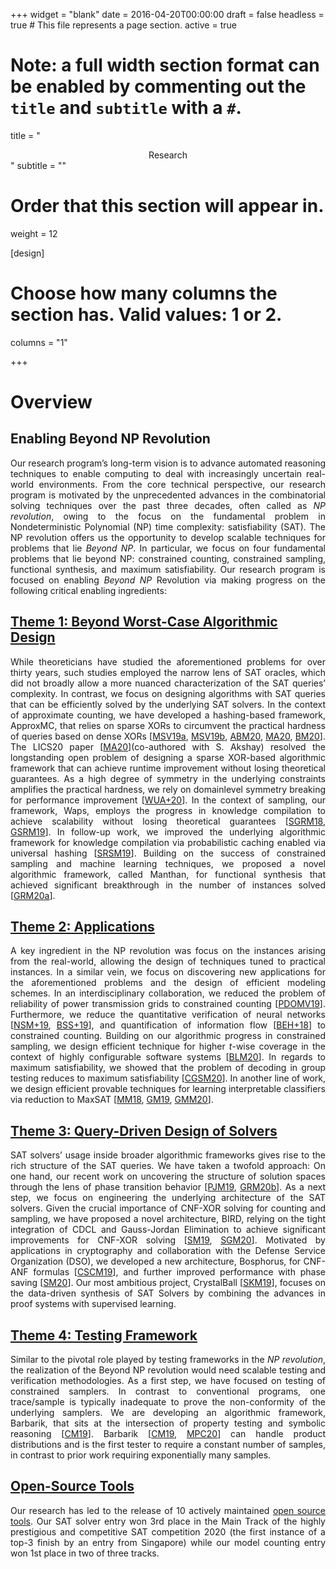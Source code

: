 +++
widget = "blank"
date = 2016-04-20T00:00:00
draft = false
headless = true  # This file represents a page section.
active = true


# Note: a full width section format can be enabled by commenting out the `title` and `subtitle` with a `#`.
title = "<center>Research</center>"
subtitle = ""

# Order that this section will appear in.
weight = 12

[design]
  # Choose how many columns the section has. Valid values: 1 or 2.
  columns = "1"

+++

# __Overview__
## Enabling Beyond NP Revolution


<p style=text-align:justify>
Our research program’s long-term vision is to advance automated reasoning techniques to enable computing to deal with increasingly uncertain real-world environments. From the core technical perspective, our research program is motivated by the unprecedented advances in the combinatorial solving techniques over the past three decades, often called as <i>NP revolution</i>, owing to the focus on the fundamental problem in Nondeterministic Polynomial (NP) time complexity: satisfiability (SAT). The NP revolution offers us the opportunity to develop scalable techniques for problems that lie <i>Beyond NP</i>. In particular, we focus on four fundamental problems that lie beyond NP: constrained counting, constrained sampling, functional synthesis, and maximum satisfiability. Our research program is focused on enabling <i>Beyond NP</i> Revolution via making progress on the following critical enabling ingredients:
</p>


## <u> Theme 1: Beyond Worst-Case Algorithmic Design </u>


<p style=text-align:justify>
While theoreticians have studied the aforementioned problems for
over thirty years, such studies employed the narrow lens of SAT oracles, which did not broadly allow a more
nuanced characterization of the SAT queries’ complexity. In contrast, we focus on designing algorithms with
SAT queries that can be efficiently solved by the underlying SAT solvers. In the context of approximate counting, we have developed a hashing-based framework, ApproxMC, that relies on sparse XORs to circumvent the
practical hardness of queries based on dense XORs [<a href="/publication/cp18">MSV19a</a>, <a href="/publication/ijcai19_dnfcounter">MSV19b</a>, <a href="/publication/sat20abm">ABM20</a>, <a href="/publication/lics-20-am">MA20</a>, <a href="/publication/cav20bm">BM20</a>]. The LICS20 paper [<a href="/publication/lics-20-am">MA20</a>](co-authored with S. Akshay) resolved the longstanding open problem of designing a sparse XOR-based algorithmic framework that can achieve runtime improvement without losing theoretical guarantees. As a high degree of symmetry in the underlying constraints amplifies the practical hardness, we rely on domainlevel symmetry breaking for performance improvement [<a href="/publication/tacas20wuawmk">WUA+20</a>]. In the context of sampling, our framework, Waps, employs the progress in knowledge compilation to achieve scalability without losing theoretical guarantees [<a href="/publication/lpar18">SGRM18</a>, <a href="/publication/tacas19">GSRM19</a>]. In follow-up work, we improved the underlying algorithmic framework for knowledge compilation via probabilistic caching enabled via universal hashing [<a href="/publication/ijcai19_ganak">SRSM19</a>]. Building on the success of constrained sampling and machine learning techniques, we proposed a novel algorithmic framework, called Manthan, for functional synthesis that achieved significant breakthrough in the number of instances solved [<a href="/publication/cav20_manthan">GRM20a</a>].
</p>


## <u> Theme 2: Applications </u>


<p style=text-align:justify>
A key ingredient in the NP revolution was focus on the instances arising from the real-world, allowing the design of techniques tuned to practical instances. In a similar vein, we focus on discovering new applications for the aforementioned problems and the design of efficient modeling schemes. In an interdisciplinary collaboration, we reduced the problem of reliability of power transmission grids to constrained counting [<a href="/publication/ress">PDOMV19</a>]. Furthermore, we reduce the quantitative verification of neural networks [<a href="/publication/sat19_heu">NSM+19</a>, <a href="/publication/ccs19">BSS+19</a>], and quantification of information flow [<a href="/publication/vmcai18">BEH+18</a>] to constrained counting. Building on our algorithmic progress in constrained sampling, we design efficient technique for higher <i>t</i>-wise coverage in the context of highly configurable software systems [<a href="https://www.comp.nus.edu.sg/~meel/Papers/fse20blm.pdf">BLM20</a>]. In regards to maximum satisfiability, we showed that the problem of decoding in group testing reduces to maximum satisfiability [<a href="/publication/aaai20">CGSM20</a>]. In another line of work, we design efficient provable techniques for learning interpretable classifiers via reduction to MaxSAT [<a href="/publication/mm18">MM18</a>, <a href="/publication/aies19">GM19</a>, <a href="/publication/ecai20">GMM20</a>].
</p>


## <u> Theme 3: Query-Driven Design of Solvers </u>


<p style=text-align:justify>
SAT solvers’ usage inside broader algorithmic frameworks gives rise to the rich structure of the SAT queries. We have taken a twofold approach: On one hand, our recent work on uncovering the structure of solution spaces through the lens of phase transition behavior [<a href="/publication/ijcai19_cardxor">PJM19</a>, <a href="/publication/cp20">GRM20b</a>]. As a next step, we focus on engineering the underlying architecture of the SAT solvers. Given the crucial importance of CNF-XOR solving for counting and sampling, we have proposed a novel architecture, BIRD, relying on the tight integration of CDCL and Gauss-Jordan Elimination to achieve significant improvements for CNF-XOR solving [<a href="/publication/aaai19_bird">SM19</a>, <a href="/publication/cav20sgm">SGM20</a>]. Motivated by applications in cryptography and collaboration with the Defense Service Organization (DSO), we developed a new architecture, Bosphorus, for CNF-ANF formulas [<a href="/publication/date_cscm19">CSCM19</a>], and further improved performance with phase saving [<a href="/publication/sat20sm">SM20</a>]. Our most ambitious project, CrystalBall [<a href="/publication/sat19_cball">SKM19</a>], focuses on the data-driven synthesis of SAT Solvers by combining the advances in proof systems with supervised learning.
</p>


## <u> Theme 4: Testing Framework </u>


<p style=text-align:justify>
Similar to the pivotal role played by testing frameworks in the <i>NP revolution</i>, the realization of the Beyond NP revolution would need scalable testing and verification methodologies. As a first step, we have focused on testing of constrained samplers. In contrast to conventional programs, one trace/sample is typically inadequate to prove the non-conformity of the underlying samplers. We are developing an algorithmic framework, Barbarik, that sits at the intersection of property testing and symbolic reasoning [<a href="/publication/aaai19_testing">CM19</a>]. Barbarik [<a href="/publication/aaai19_testing">CM19</a>, <a href="/publication/neurips20_testing">MPC20</a>] can handle product distributions and is the first tester to require a constant number of samples, in contrast to prior work requiring exponentially many samples.
</p>


## <u> Open-Source Tools </u>


<p style=text-align:justify>
Our research has led to the release of 10 actively maintained <a href="https://meelgroup.github.io/#projects"> open source tools</a>. Our SAT solver entry won 3rd place in the Main Track of the highly prestigious and competitive SAT competition 2020 (the first instance of a top-3 finish by an entry from Singapore) while our model counting entry won 1st place in two of three tracks.
</p>
